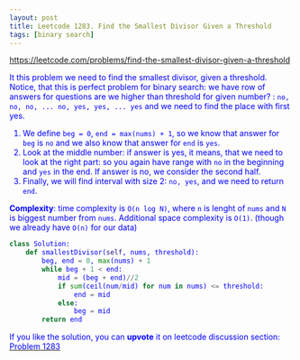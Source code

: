 ```yaml
---
layout: post
title: Leetcode 1283. Find the Smallest Divisor Given a Threshold
tags: [binary search]
---
```


<a href="https://leetcode.com/problems/find-the-smallest-divisor-given-a-threshold"> <font color = blue>https://leetcode.com/problems/find-the-smallest-divisor-given-a-threshold

It this problem we need to find the smallest divisor, given a threshold. Notice, that this is perfect problem for binary search: we have row of answers for questions are we higher than threshold for given number? : `no, no, no, ... no, yes, yes, ... yes` and we need to find the place with first yes.
1. We define `beg = 0`, `end = max(nums) + 1`, so we know that answer for `beg` is `no` and we also know that answer for `end` is `yes`.
2. Look at the middle number: if answer is yes, it means, that we need to look at the right part: so you again have range with `no` in the beginning and `yes` in the end. If answer is no, we consider the second half.
3. Finally, we will find interval with size 2: `no, yes`, and we need to return `end`.

**Complexity**: time complexity is `O(n log N)`, where `n` is lenght of `nums` and `N` is biggest number from `nums`. Additional space complexity is `O(1)`. (though we already have `O(n)` for our data)

```python
class Solution:
    def smallestDivisor(self, nums, threshold):
        beg, end = 0, max(nums) + 1
        while beg + 1 < end:
            mid = (beg + end)//2
            if sum(ceil(num/mid) for num in nums) <= threshold:
                end = mid
            else:
                beg = mid        
        return end
```

If you like the solution, you can **upvote** it on leetcode discussion section:<a href="https://leetcode.com/problems/find-the-smallest-divisor-given-a-threshold/discuss/925512/python-short-and-clean-binary-search-explained"> <font color = blue>Problem 1283
